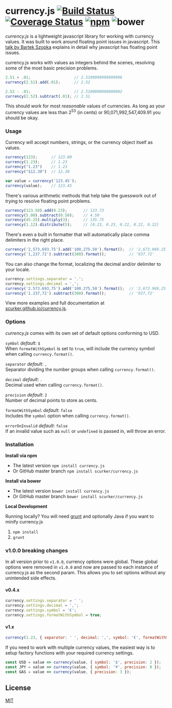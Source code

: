 currency.js [![Build Status](https://travis-ci.org/scurker/currency.js.svg?branch=master)](https://travis-ci.org/scurker/currency.js) [![Coverage Status](https://coveralls.io/repos/scurker/currency.js/badge.svg?branch=test-coverage&service=github)](https://coveralls.io/github/scurker/currency.js?branch=test-coverage) [![npm](https://img.shields.io/npm/v/currency.js.svg?style=flat)](https://www.npmjs.com/package/currency.js) ![bower](https://img.shields.io/bower/v/currency.js.svg)
===========

*currency.js* is a lightweight javascript library for working with currency values. It was built to work around floating point issues in javascript. This [talk by Bartek Szopka](http://www.youtube.com/watch?v=MqHDDtVYJRI) explains in detail why javascript has floating point issues.

currency.js works with values as integers behind the scenes, resolving some of the most basic precision problems.

```javascript
2.51 + .01;                   // 2.5199999999999996
currency(2.51).add(.01);      // 2.52

2.52 - .01;                   // 2.5100000000000002
currency(2.52).subtract(.01); // 2.51
```

This should work for most *reasonable* values of currencies. As long as your currency values are less than 2<sup>53</sup> (in cents) or 90,071,992,547,409.91 you should be okay.

### Usage

Currency will accept numbers, strings, or the currency object itself as values.

```javascript
currency(123);      // 123.00
currency(1.23);     // 1.23
currency("1.23")    // 1.23
currency("$12.30")  // 12.30

var value = currency('123.45');
currency(value);    // 123.45
```

There's various arithmetic methods that help take the guesswork out of trying to resolve floating point problems.

```javascript
currency(123.50).add(0.23);       // 123.73
currency(5.00).subtract(0.50);    // 4.50
currency(45.25).multiply(3);      // 135.75
currency(1.12).distribute(5);     // [0.23, 0.23, 0.22, 0.22, 0.22]
```

There's even a built in formatter that will automatically place comma delimiters in the right place.

```javascript
currency('2,573,693.75').add('100,275.50').format();  // '2,673,969.25'
currency('1,237.72').subtract(300).format();          // '937.72'
```

You can also change the format, localizing the decimal and/or delimiter to your locale.

```javascript
currency.settings.separator = '.';
currency.settings.decimal = ',';
currency('2.573.693,75').add('100.275,50').format();  // '2.673.969,25'
currency('1.237,72').subtract(300).format();          // '937,72'
```

View more examples and full documentation at [scurker.github.io/currency.js](http://scurker.github.io/currency.js).

### Options

*currency.js* comes with its own set of default options conforming to USD.

`symbol` *default*: `$`<br/>
When `formatWithSymbol` is set to `true`, will include the currency symbol when calling `currency.format()`.

`separator` *default*: `,`<br/>
Separator dividing the number groups when calling `currency.format()`.

`decimal` *default*: `.`<br/>
Decimal used when calling `currency.format()`.

`precision` *default*: `2`<br/>
Number of decimal points to store as cents.

`formatWithSymbol` *default*: `false`<br/>
Includes the `symbol` option when calling `currency.format()`.

`errorOnInvalid` *default*: `false`<br/>
If an invalid value such as `null` or `undefined` is passed in, will throw an error.

### Installation

**Install via npm**

* The latest version ```npm install currency.js```
* Or GitHub master branch ```npm install scurker/currency.js```

**Install via bower**

* The latest version ```bower install currency.js```
* Or GitHub master branch ```bower install scurker/currency.js```

**Local Development**

Running locally? You will need [grunt](http://gruntjs.com/) and optionally Java if you want to minify currency.js

1. `npm install`
1. `grunt`

### v1.0.0 breaking changes

In all version prior to `v1.0.0`, currency options were global. These global options were removed in `v1.0.0` and now are passed to each instance of currency.js as the second param. This allows you to set options without any unintended side effects. 

#### v0.4.x

```js
currency.settings.separator = ' ';
currency.settings.decimal = ',';
currency.settings.symbol = '€';
currency.settings.formatWithSymbol = true;
```

#### v1.x

```js
currency(1.23, { separator: ' ', decimal: ',', symbol: '€', formatWithSymbol: true })
```

If you need to work with multiple currency values, the easiest way is to setup factory functions with your required currency settings.

```js
const USD = value => currency(value, { symbol: '$', precision: 2 });
const JPY = value => currency(value, { symbol: '¥', precision: 0 });
const GAS = value => currency(value, { precision: 3 });
```

## License

[MIT](/license)